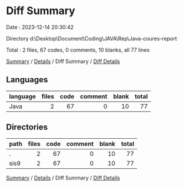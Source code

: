 # Diff Summary

Date : 2023-12-14 20:30:42

Directory d:\\Desktop\\Document\\Coding\\JAVA\\Rep\\Java-coures-report

Total : 2 files,  67 codes, 0 comments, 10 blanks, all 77 lines

[Summary](results.md) / [Details](details.md) / Diff Summary / [Diff Details](diff-details.md)

## Languages
| language | files | code | comment | blank | total |
| :--- | ---: | ---: | ---: | ---: | ---: |
| Java | 2 | 67 | 0 | 10 | 77 |

## Directories
| path | files | code | comment | blank | total |
| :--- | ---: | ---: | ---: | ---: | ---: |
| . | 2 | 67 | 0 | 10 | 77 |
| sis9 | 2 | 67 | 0 | 10 | 77 |

[Summary](results.md) / [Details](details.md) / Diff Summary / [Diff Details](diff-details.md)